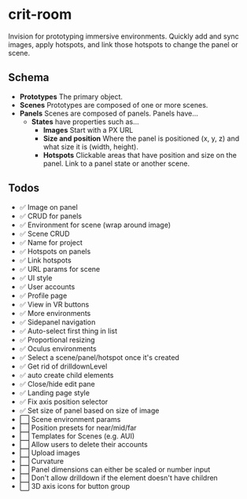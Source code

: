 # crit-room

Invision for prototyping immersive environments. Quickly add and sync images, apply hotspots, and link those hotspots to change the panel or scene.

## Schema

- **Prototypes** The primary object.
- **Scenes** Prototypes are composed of one or more scenes.
- **Panels** Scenes are composed of panels. Panels have...
  - **States** have properties such as...
    - **Images** Start with a PX URL
    - **Size and position** Where the panel is positioned (x, y, z) and what size it is (width, height).
    - **Hotspots** Clickable areas that have position and size on the panel. Link to a panel state or another scene.

## Todos

- ✅ Image on panel
- ✅ CRUD for panels
- ✅ Environment for scene (wrap around image)
- ✅ Scene CRUD
- ✅ Name for project
- ✅ Hotspots on panels
- ✅ Link hotspots
- ✅ URL params for scene
- ✅ UI style
- ✅ User accounts
- ✅ Profile page
- ✅ View in VR buttons
- ✅ More environments
- ✅ Sidepanel navigation
- ✅ Auto-select first thing in list
- ✅ Proportional resizing
- ✅ Oculus environments
- ✅ Select a scene/panel/hotspot once it's created
- ✅ Get rid of drilldownLevel
- ✅ auto create child elements
- ✅ Close/hide edit pane
- ✅ Landing page style
- ✅ Fix axis position selector
- ✅ Set size of panel based on size of image
- ⬜️ Scene environment params
- ⬜️ Position presets for near/mid/far
- ⬜️ Templates for Scenes (e.g. AUI)
- ⬜️ Allow users to delete their accounts
- ⬜️ Upload images
- ⬜️ Curvature
- ⬜️ Panel dimensions can either be scaled or number input
- ⬜️ Don't allow drilldown if the element doesn't have children
- ⬜️ 3D axis icons for button group
